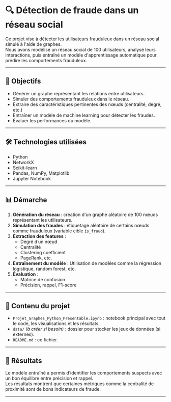 # 🔍 Détection de fraude dans un réseau social

Ce projet vise à détecter les utilisateurs frauduleux dans un réseau social simulé à l'aide de graphes.  
Nous avons modélisé un réseau social de 100 utilisateurs, analysé leurs interactions, puis entraîné un modèle d'apprentissage automatique pour prédire les comportements frauduleux.

---

## 🎯 Objectifs

- Générer un graphe représentant les relations entre utilisateurs.
- Simuler des comportements frauduleux dans le réseau.
- Extraire des caractéristiques pertinentes des nœuds (centralité, degré, etc.)
- Entraîner un modèle de machine learning pour détecter les fraudes.
- Évaluer les performances du modèle.

---

## 🛠️ Technologies utilisées

- Python
- NetworkX
- Scikit-learn
- Pandas, NumPy, Matplotlib
- Jupyter Notebook

---

## 📊 Démarche

1. **Génération du réseau** : création d'un graphe aléatoire de 100 nœuds représentant les utilisateurs.
2. **Simulation des fraudes** : étiquetage aléatoire de certains nœuds comme frauduleux (variable cible `is_fraud`).
3. **Extraction des features** :
   - Degré d’un nœud
   - Centralité
   - Clustering coefficient
   - PageRank, etc.
4. **Entraînement du modèle** : Utilisation de modèles comme la régression logistique, random forest, etc.
5. **Évaluation** :
   - Matrice de confusion
   - Précision, rappel, F1-score

---

## 📁 Contenu du projet

- `Projet_Graphes_Python_Presentable.ipynb` : notebook principal avec tout le code, les visualisations et les résultats.
- `data/` *(à créer si besoin)* : dossier pour stocker les jeux de données (si externes).
- `README.md` : ce fichier.

---

## 📌 Résultats

Le modèle entraîné a permis d’identifier les comportements suspects avec un bon équilibre entre précision et rappel.  
Les résultats montrent que certaines métriques comme la centralité de proximité sont de bons indicateurs de fraude.

---


